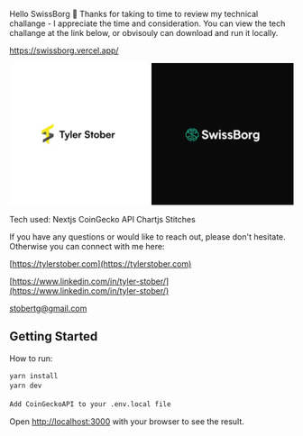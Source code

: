 Hello SwissBorg 👋 Thanks for taking to time to review my technical challange - I appreciate the time and consideration. You can view the tech challange at the link below, or obvisouly can download and run it locally.

https://swissborg.vercel.app/

<img src="./public/global/readme-img.webp" alt="Tyler Stober" />

Tech used:
Nextjs
CoinGecko API
Chartjs
Stitches

If you have any questions or would like to reach out, please don't hesitate. Otherwise you can connect with me here:

[https://tylerstober.com](https://tylerstober.com)

[https://www.linkedin.com/in/tyler-stober/](https://www.linkedin.com/in/tyler-stober/)

stobertg@gmail.com

## Getting Started

How to run:

```bash
yarn install
yarn dev

Add CoinGeckoAPI to your .env.local file
```

Open [http://localhost:3000](http://localhost:3000) with your browser to see the result.





